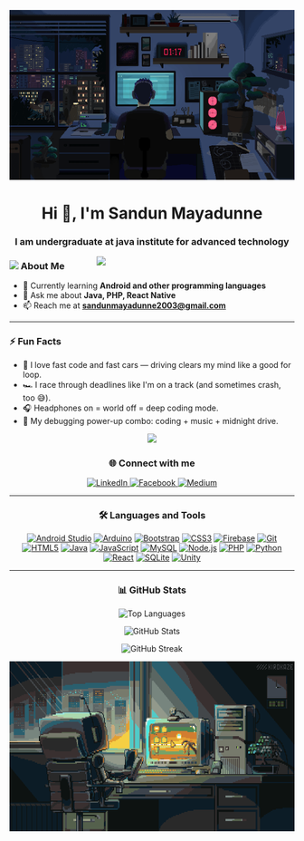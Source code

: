 <p align="center">
  <img src="https://github.com/sandunmayadunne/sandunmayadunne/blob/main/res/1.gif" width="1000" height="300"/>
</p>

<h1 align="center">Hi 👋, I'm Sandun Mayadunne</h1>
<h3 align="center">I am undergraduate at java institute for advanced technology</h3>

<img align="right" src="https://github.com/7oSkaaa/7oSkaaa/blob/main/Images/Right_Side.gif?raw=true" width="350px" />

<h3>
  <img src="https://github.com/7oSkaaa/7oSkaaa/blob/main/Images/about_me.gif?raw=true" width="20px" /> About Me
</h3>


- 🌱 Currently learning **Android and other programming languages**
- 💬 Ask me about **Java, PHP, React Native**
- 📫 Reach me at **sandunmayadunne2003@gmail.com**

---

### ⚡ Fun Facts

- 🚗 I love fast code and fast cars — driving clears my mind like a good for loop.
- 🏎️ I race through deadlines like I'm on a track (and sometimes crash, too 😅).
- 🎧 Headphones on = world off = deep coding mode.
- 🥤 My debugging power-up combo: coding + music + midnight drive.

<p align="center">
  <img src="https://user-images.githubusercontent.com/73097560/115834477-dbab4500-a447-11eb-908a-139a6edaec5c.gif" />
</p>


<h3 align="center">🌐 Connect with me</h3>
<p align="center">
  <a href="www.linkedin.com/in/sandunmayadunne" target="_blank">
    <img src="https://raw.githubusercontent.com/rahuldkjain/github-profile-readme-generator/master/src/images/icons/Social/linked-in-alt.svg" alt="LinkedIn" height="30" width="40" />
  </a>
  <a href="https://www.facebook.com/sandunmayadunne" target="_blank">
    <img src="https://raw.githubusercontent.com/rahuldkjain/github-profile-readme-generator/master/src/images/icons/Social/facebook.svg" alt="Facebook" height="30" width="40" />
  </a>
  <a href="https://medium.com/@sandunmayadunne2003" target="_blank">
    <img src="https://raw.githubusercontent.com/rahuldkjain/github-profile-readme-generator/master/src/images/icons/Social/medium.svg" alt="Medium" height="30" width="40" />
  </a>
</p>

---

<h3 align="center">🛠️ Languages and Tools</h3>
<p align="center">
  <a href="https://developer.android.com" target="_blank"><img src="https://github.com/Scar1109/skill-icons/blob/main/icons/AndroidStudio-Light.svg" alt="Android Studio" width="40" height="40"/></a>
  <a href="https://www.arduino.cc/" target="_blank"><img src="https://github.com/Scar1109/skill-icons/blob/main/icons/Arduino.svg" alt="Arduino" width="40" height="40"/></a>
  <a href="https://getbootstrap.com" target="_blank"><img src="https://github.com/Scar1109/skill-icons/blob/main/icons/Bootstrap.svg" alt="Bootstrap" width="40" height="40"/></a>
  <a href="https://www.w3schools.com/css/" target="_blank"><img src="https://github.com/Scar1109/skill-icons/blob/main/icons/CSS.svg" alt="CSS3" width="40" height="40"/></a>
  <a href="https://firebase.google.com/" target="_blank"><img src="https://github.com/Scar1109/skill-icons/blob/main/icons/Firebase-Light.svg" alt="Firebase" width="40" height="40"/></a>
  <a href="https://git-scm.com/" target="_blank"><img src="https://github.com/Scar1109/skill-icons/blob/main/icons/Git.svg" alt="Git" width="40" height="40"/></a>
  <a href="https://www.w3.org/html/" target="_blank"><img src="https://github.com/Scar1109/skill-icons/blob/main/icons/HTML.svg" alt="HTML5" width="40" height="40"/></a>
  <a href="https://www.java.com" target="_blank"><img src="https://github.com/Scar1109/skill-icons/blob/main/icons/Java-Light.svg" alt="Java" width="40" height="40"/></a>
  <a href="https://developer.mozilla.org/en-US/docs/Web/JavaScript" target="_blank"><img src="https://github.com/Scar1109/skill-icons/blob/main/icons/JavaScript.svg" alt="JavaScript" width="40" height="40"/></a>
  <a href="https://www.mysql.com/" target="_blank"><img src="https://github.com/Scar1109/skill-icons/blob/main/icons/MySQL-Light.svg" alt="MySQL" width="40" height="40"/></a>
  <a href="https://nodejs.org" target="_blank"><img src="https://github.com/Scar1109/skill-icons/blob/main/icons/NodeJS-Light.svg" alt="Node.js" width="40" height="40"/></a>
  <a href="https://www.php.net" target="_blank"><img src="https://github.com/Scar1109/skill-icons/blob/main/icons/PHP-Light.svg" alt="PHP" width="40" height="40"/></a>
  <a href="https://www.python.org" target="_blank"><img src="https://github.com/Scar1109/skill-icons/blob/main/icons/Python-Light.svg" alt="Python" width="40" height="40"/></a>
  <a href="https://reactjs.org/" target="_blank"><img src="https://github.com/Scar1109/skill-icons/blob/main/icons/React-Light.svg" alt="React" width="40" height="40"/></a>
  <a href="https://www.sqlite.org/" target="_blank"><img src="https://github.com/Scar1109/skill-icons/blob/main/icons/SQLite.svg" alt="SQLite" width="40" height="40"/></a>
  <a href="https://unity.com/" target="_blank"><img src="https://github.com/Scar1109/skill-icons/blob/main/icons/Unity-Light.svg" alt="Unity" width="40" height="40"/></a>
</p>

---

<h3 align="center">📊 GitHub Stats</h3>
<p align="center">
  <img src="https://github-readme-stats.vercel.app/api/top-langs?username=sandunmayadunne&show_icons=true&locale=en&bg_color=0d1117&text_color=ffffff&layout=compact" alt="Top Languages" />
</p>

<p align="center">
  <img src="https://github-readme-stats.vercel.app/api?username=sandunmayadunne&show_icons=true&locale=en&bg_color=0d1117&text_color=ffffff" alt="GitHub Stats" />
</p>

<p align="center">
  <img src="https://github-readme-streak-stats.herokuapp.com/?user=sandunmayadunne&theme=dark&background=0d1117&date_format=M%20j%5B%2C%20Y%5D" alt="GitHub Streak" />
</p>

<p align="center">
  <img src="https://github.com/sandunmayadunne/sandunmayadunne/blob/main/res/2.gif" width="1000" height="300"/>
</p>
